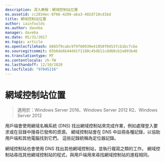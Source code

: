 ```yaml
---
description: 深入瞭解：網域控制站位置
ms.assetid: cc2834ec-8f66-4209-aba3-402d710cd1bd
title: 網域控制站位置
author: iainfoulds
ms.author: daveba
manager: daveba
ms.date: 05/31/2017
ms.topic: article
ms.openlocfilehash: 6885f9cabc9f9f60939e41858f04537cb1bcfcbe
ms.sourcegitcommit: 65b6de6b44d41f1180c45db11cdd60cb2a093b46
ms.translationtype: MT
ms.contentlocale: zh-TW
ms.lasthandoff: 12/10/2020
ms.locfileid: "97045116"
---
```

# <a name="domain-controller-location"></a>網域控制站位置

>適用於：Windows Server 2016、Windows Server 2012 R2、Windows Server 2012

用戶端會使用網域名稱系統 (DNS) 找出網域控制站來完成作業，例如處理登入要求或在目錄中搜尋已發佈的資源。 網域控制站會在 DNS 中註冊各種記錄，以協助用戶端和其他電腦找到它們。 這些記錄統稱為定位器記錄。

網域控制站也會使用 DNS 找出其他網域控制站，並執行複寫之類的工作。 網域控制站尋找其他網域控制站的程式，與用戶端用來尋找網域控制站的進程相同。



